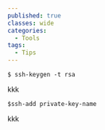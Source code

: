 ```yaml
---
published: true
classes: wide
categories:
  - Tools
tags:
  - Tips
---
```




```
$ ssh-keygen -t rsa
```

kkk

```
$ssh-add private-key-name  
```
kkk
